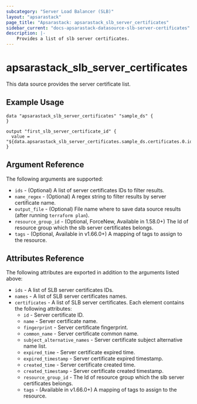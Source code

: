 ```yaml
---
subcategory: "Server Load Balancer (SLB)"
layout: "apsarastack"
page_title: "Apsarastack: apsarastack_slb_server_certificates"
sidebar_current: "docs-apsarastack-datasource-slb-server-certificates"
description: |-
    Provides a list of slb server certificates.
---
```

# apsarastack\_slb_server_certificates

This data source provides the server certificate list.

## Example Usage

```
data "apsarastack_slb_server_certificates" "sample_ds" {
}

output "first_slb_server_certificate_id" {
  value = "${data.apsarastack_slb_server_certificates.sample_ds.certificates.0.id}"
}
```

## Argument Reference

The following arguments are supported:

* `ids` - (Optional) A list of server certificates IDs to filter results.
* `name_regex` - (Optional) A regex string to filter results by server certificate name.
* `output_file` - (Optional) File name where to save data source results (after running `terraform plan`).
* `resource_group_id` - (Optional, ForceNew, Available in 1.58.0+) The Id of resource group which the slb server certificates belongs.
* `tags` - (Optional, Available in v1.66.0+) A mapping of tags to assign to the resource.
## Attributes Reference

The following attributes are exported in addition to the arguments listed above:

* `ids` - A list of SLB server certificates IDs.
* `names` - A list of SLB server certificates names.
* `certificates` - A list of SLB server certificates. Each element contains the following attributes:
  * `id` - Server certificate ID.
  * `name` - Server certificate name.
  * `fingerprint` - Server certificate fingerprint.
  * `common_name` - Server certificate common name.
  * `subject_alternative_names` - Server certificate subject alternative name list.
  * `expired_time` - Server certificate expired time.
  * `expired_timestamp` - Server certificate expired timestamp.
  * `created_time` - Server certificate created time.
  * `created_timestamp` - Server certificate created timestamp.
  * `resource_group_id` - The Id of resource group which the slb server certificates belongs.
  * `tags` - (Available in v1.66.0+) A mapping of tags to assign to the resource.